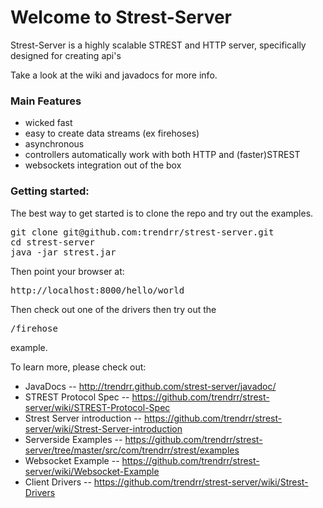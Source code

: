 # Welcome to Strest-Server
Strest-Server is a highly scalable STREST and HTTP server, specifically designed for creating api's

Take a look at the wiki and javadocs for more info.

### Main Features

* wicked fast
* easy to create data streams (ex firehoses)
* asynchronous 
* controllers automatically work with both HTTP and (faster)STREST
* websockets integration out of the box


### Getting started:

The best way to get started is to clone the repo and try out the examples.
<pre>
git clone git@github.com:trendrr/strest-server.git
cd strest-server
java -jar strest.jar
</pre>

Then point your browser at:

<pre>
http://localhost:8000/hello/world
</pre>

Then check out one of the drivers then try out the 
<pre>
/firehose
</pre>
example.    


To learn more, please check out:

* JavaDocs -- http://trendrr.github.com/strest-server/javadoc/
* STREST Protocol Spec -- https://github.com/trendrr/strest-server/wiki/STREST-Protocol-Spec
* Strest Server introduction -- https://github.com/trendrr/strest-server/wiki/Strest-Server-introduction
* Serverside Examples -- https://github.com/trendrr/strest-server/tree/master/src/com/trendrr/strest/examples
* Websocket Example -- https://github.com/trendrr/strest-server/wiki/Websocket-Example
* Client Drivers -- https://github.com/trendrr/strest-server/wiki/Strest-Drivers
